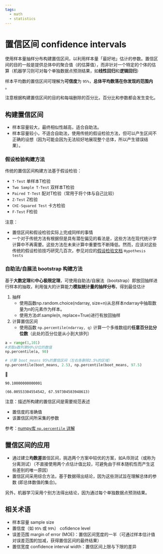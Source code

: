 ```yaml
---
tags:
  - math
  - statistics
---
```


# 置信区间 confidence intervals
使用样本量抽样分布构建置信区间，以利用样本量「最好地」估计的参数。置信区间的目的一般是提供总体中的聚合值（的估算值），而非针对一个特定的个体的估算（机器学习则可对每个单独数据点预测结果，如**线性回归**和**逻辑回归**）

样本平均数的置信区间可理解为**可信度**为 `95%`，**总体平均数落在你发现的范围内** 。

注意根据构建置信区间的目的和每端删除的百分比，百分比和参数都会发生变化。

## 构建置信区间

* 样本容量较大，最终相似性越高，适合自助法。
* 样本容量较小，不适合自助法，使用传统的假设检验方法，但可以产生区间不正确的设想（因为可能会因为无法较好地展现整个总体，所以产生错误结果）。

### 假设检验构建方法
传统的置信区间构建方法基于假设检验：
* `T-Test` 单样本T检验
* `Two Sample T-Test` 双样本T检验
* `Paired T-Test` 配对T检验（常用于将个体与自己比较）
* `Z-Test` Z检验
* `CHI-Squared Test` 卡方检验
* `F-Test` F检验

注意：
* 置信区间和假设检验实际上完成同样的事情
* 一个对于传统方法有根据但是具有潜在偏见的看法是，这些方法在现代统计学计算中不再需要。这些方法在未来计算中重要性不断降低。然而，应该对这些传统的假设检验技巧研究几百次，参见对应的[假设检验文档](https://stattrek.com/hypothesis-test/hypothesis-testing.aspx) `Hypothesis tests`

### 自助法/自展法 bootstrap 构建方法
基于**大数定理**和**中心极限定理**，可使用自助法/自展法（bootstrap）即放回抽样进行样本的抽取，利用强大的计算能力**模拟统计量的抽样分布**，得到最佳估计

1. 抽样
    * 使用函数np.random.choice(ndarray, size=n)从总样本ndarray中抽取数量为n的元素作为样本。
    * 使用方法df.sample(n, replace=True)进行有放回抽样
2. 计算置信区间
    * 使用函数 `np.percentile(ndarray, q)` 计算一个多维数组的**任意百分比分位数**（此处的百分位是从小到大排列）

```python
a = range(1,101)
#求取a数列第90%分位的数值
np.percentile(a, 90)

# 计算 boot_means 95%的置信区间（左右各删除2.5%的区域）
np.percentile(boot_means, 2.5), np.percentile(boot_means, 97.5)
```

:hammer:

```shell
90.10000000000001

(66.00553304554542, 67.597304583948613)
```
注意：描述所构建的置信区间是需要规范表述
* 置信度的准确值
* 该置信区间所采集的参数

参考：[numpy库 `np.percentile` 详解](https://blog.csdn.net/brucewong0516/article/details/80205422)

## 置信区间的应用
* 通过建立**均数差**置信区间，挑选两个方案中较优的方案，如A/B测试（或称为分离测试）（不直接使用两个点估计值比较，可避免由于样本随机性而产生这些差别的唯一原因）
* 置信区间采用综合方法，基于数据得出结论，因为这些测试旨在理解总体的参数 (即总体数值的集合)。

另外，机器学习采用个别方法得出结论，因为通过每个单独数据点预测结果。

## 相关术语
* 样本容量 sample size
* 置信度（如 `95%` 或 `99%`） cofidence level
* 误差范围 margin of error (MOE)：置信区间宽度的一半（可通过样本估计值对误差范围的加减，获得置信区间的最终结果）
* 置信宽度 confidence interval width：置信区间上限与下限的差异